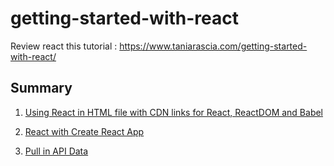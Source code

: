 # getting-started-with-react
Review react this tutorial : https://www.taniarascia.com/getting-started-with-react/

## Summary

  1. [Using React in HTML file with CDN links for React, ReactDOM and Babel](https://github.com/cyaoyapi/getting-started-with-react/tree/1-using-react-in-static-html-file)

  2. [React with Create React App](https://github.com/cyaoyapi/getting-started-with-react/tree/2-create-react-app)

  3. [Pull in API Data](https://github.com/cyaoyapi/getting-started-with-react/tree/3-react-pull-in-api-data)